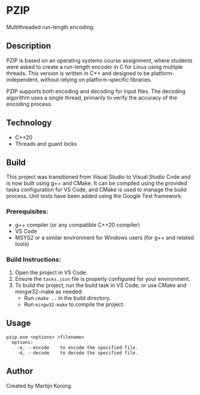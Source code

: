# PZIP
Multithreaded run-length encoding.

## Description

PZIP is based on an operating systems course assignment, where students were asked to create a run-length encoder in C for Linux using multiple threads. This version is written in C++ and designed to be platform-independent, without relying on platform-specific libraries.

PZIP supports both encoding and decoding for input files. The decoding algorithm uses a single thread, primarily to verify the accuracy of the encoding process.

## Technology

- C++20
- Threads and guard locks

## Build

This project was transitioned from Visual Studio to Visual Studio Code and is now built using g++ and CMake. It can be compiled using the provided tasks configuration for VS Code, and CMake is used to manage the build process. Unit tests have been added using the Google Test framework.

### Prerequisites:

- g++ compiler (or any compatible C++20 compiler)
- VS Code
- MSYS2 or a similar environment for Windows users (for g++ and related tools)

### Build Instructions:

1. Open the project in VS Code.
2. Ensure the `tasks.json` file is properly configured for your environment.
3. To build the project, run the build task in VS Code, or use CMake and mingw32-make as needed:
    - Run `cmake ..` in the build directory.
    - Run `mingw32-make` to compile the project.

## Usage
```
pzip.exe <options> <filename>
  options:
    -e, --encode    to encode the specified file.
    -d, --decode    to decode the specified file.
```

## Author

Created by Martijn Koning.